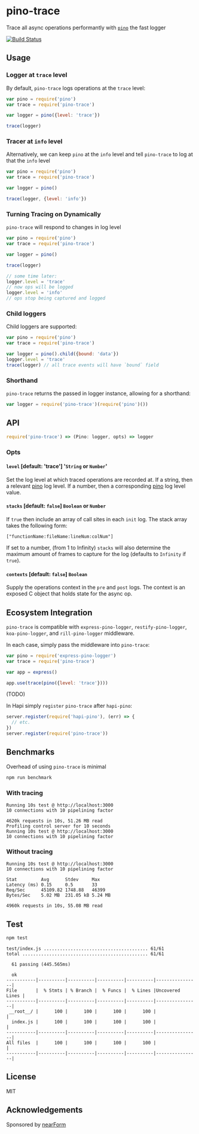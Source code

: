 # pino-trace

Trace all async operations performantly with [`pino`](http://npm.im/pino) the fast logger

[![Build Status](https://travis-ci.org/davidmarkclements/pino-trace.svg)](https://travis-ci.org/davidmarkclements/pino-trace)

## Usage

### Logger at `trace` level

By default, `pino-trace` logs operations at the `trace` level:

```js
var pino = require('pino')
var trace = require('pino-trace')

var logger = pino({level: 'trace'})

trace(logger)
```

### Tracer at `info` level

Alternatively, we can keep `pino` at the `info` level and tell `pino-trace` to log at that the `info` level 

```js
var pino = require('pino')
var trace = require('pino-trace')

var logger = pino()

trace(logger, {level: 'info'})
```

### Turning Tracing on Dynamically

`pino-trace` will respond to changes in log level

```js
var pino = require('pino')
var trace = require('pino-trace')

var logger = pino()

trace(logger)

// some time later:
logger.level = 'trace'
// now ops will be logged
logger.level = 'info'
// ops stop being captured and logged
```

### Child loggers

Child loggers are supported:

```js
var pino = require('pino')
var trace = require('pino-trace')

var logger = pino().child({bound: 'data'})
logger.level = 'trace'
trace(logger) // all trace events will have `bound` field
```

### Shorthand

`pino-trace` returns the passed in logger instance, allowing for a shorthand:

```js
var logger = require('pino-trace')(require('pino')())
```

## API

```js
require('pino-trace') => (Pino: logger, opts) => logger
```

### Opts

#### `level` [default: 'trace'] '`String` or `Number`'

Set the log level at which traced operations are recorded at. 
If a string, then a relevant [pino](http://npm.im/pino) log level. If a number, then a corresponding [pino](http://npm.im/pino) log level value.


#### `stacks` [default: `false`] `Boolean` or `Number`

If `true` then include an array of call sites in
each `init` log. The stack array takes the following form:

```
["functionName:fileName:lineNum:colNum"]
```

If set to a number, (from 1 to Infinity) `stacks` will also
determine the maximum amount of frames to capture for the log (defaults to `Infinity` if `true`). 

#### `contexts` [default: `false`] `Boolean`

Supply the operations context in the `pre` and `post` logs. 
The context is an exposed C object that holds state for the async op.

## Ecosystem Integration

`pino-trace` is compatible with `express-pino-logger`, `restify-pino-logger`, `koa-pino-logger`, and `rill-pino-logger` middleware.

In each case, simply pass the middleware into `pino-trace`:

```js
var pino = require('express-pino-logger')
var trace = require('pino-trace')

var app = express()

app.use(trace(pino({level: 'trace'})))
```

(TODO)
 
In Hapi simply `register` `pino-trace` after `hapi-pino`:

```js
server.register(require('hapi-pino'), (err) => {
  // etc.
})
server.register(require('pino-trace'))
```


## Benchmarks

Overhead of using `pino-trace` is minimal

```sh
npm run benchmark
```

### With tracing

```
Running 10s test @ http://localhost:3000
10 connections with 10 pipelining factor

4620k requests in 10s, 51.26 MB read
Profiling control server for 10 seconds
Running 10s test @ http://localhost:3000
10 connections with 10 pipelining factor
```

### Without tracing

```
Running 10s test @ http://localhost:3000
10 connections with 10 pipelining factor

Stat         Avg      Stdev     Max
Latency (ms) 0.15     0.5       33
Req/Sec      45109.82 1748.88   46399
Bytes/Sec    5.02 MB  231.05 kB 5.24 MB

4960k requests in 10s, 55.08 MB read
```


## Test

```sh
npm test
```

```
test/index.js ....................................... 61/61
total ............................................... 61/61

  61 passing (445.565ms)

  ok
-----------|----------|----------|----------|----------|----------------|
File       |  % Stmts | % Branch |  % Funcs |  % Lines |Uncovered Lines |
-----------|----------|----------|----------|----------|----------------|
 __root__/ |      100 |      100 |      100 |      100 |                |
  index.js |      100 |      100 |      100 |      100 |                |
-----------|----------|----------|----------|----------|----------------|
All files  |      100 |      100 |      100 |      100 |                |
-----------|----------|----------|----------|----------|----------------|
```

## License

MIT

## Acknowledgements

Sponsored by [nearForm](http://nearform.com)